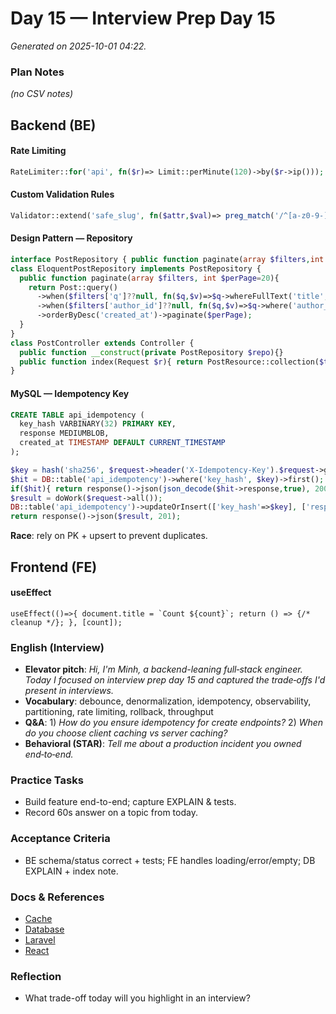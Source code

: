 # Day 15 — Interview Prep Day 15

_Generated on 2025-10-01 04:22._

### Plan Notes
_(no CSV notes)_

## Backend (BE)

#### Rate Limiting
```php
RateLimiter::for('api', fn($r)=> Limit::perMinute(120)->by($r->ip()));
```

#### Custom Validation Rules
```php
Validator::extend('safe_slug', fn($attr,$val)=> preg_match('/^[a-z0-9-]+$/',$val));
```

#### Design Pattern — Repository
```php
interface PostRepository { public function paginate(array $filters,int $perPage=20): \Illuminate\Contracts\Pagination\LengthAwarePaginator; }
class EloquentPostRepository implements PostRepository {
  public function paginate(array $filters, int $perPage=20){
    return Post::query()
      ->when($filters['q']??null, fn($q,$v)=>$q->whereFullText('title',$v))
      ->when($filters['author_id']??null, fn($q,$v)=>$q->where('author_id',$v))
      ->orderByDesc('created_at')->paginate($perPage);
  }
}
class PostController extends Controller {
  public function __construct(private PostRepository $repo){}
  public function index(Request $r){ return PostResource::collection($this->repo->paginate($r->all())); }
}
```

#### MySQL — Idempotency Key
```sql
CREATE TABLE api_idempotency (
  key_hash VARBINARY(32) PRIMARY KEY,
  response MEDIUMBLOB,
  created_at TIMESTAMP DEFAULT CURRENT_TIMESTAMP
);
```
```php
$key = hash('sha256', $request->header('X-Idempotency-Key').$request->getContent());
$hit = DB::table('api_idempotency')->where('key_hash', $key)->first();
if($hit){ return response()->json(json_decode($hit->response,true), 200); }
$result = doWork($request->all());
DB::table('api_idempotency')->updateOrInsert(['key_hash'=>$key], ['response'=>json_encode($result)]);
return response()->json($result, 201);
```
**Race**: rely on PK + upsert to prevent duplicates.


## Frontend (FE)

#### useEffect
```tsx
useEffect(()=>{ document.title = `Count ${count}`; return () => {/* cleanup */}; }, [count]);
```

### English (Interview)
- **Elevator pitch**: *Hi, I'm Minh, a backend-leaning full‑stack engineer. Today I focused on interview prep day 15 and captured the trade‑offs I'd present in interviews.*
- **Vocabulary**: debounce, denormalization, idempotency, observability, partitioning, rate limiting, rollback, throughput
- **Q&A**: 1) *How do you ensure idempotency for create endpoints?*  2) *When do you choose client caching vs server caching?*
- **Behavioral (STAR)**: *Tell me about a production incident you owned end‑to‑end.*


### Practice Tasks
- Build feature end-to-end; capture EXPLAIN & tests.
- Record 60s answer on a topic from today.

### Acceptance Criteria
- BE schema/status correct + tests; FE handles loading/error/empty; DB EXPLAIN + index note.

### Docs & References
- [Cache](https://laravel.com/docs/cache)
- [Database](https://dev.mysql.com/doc/)
- [Laravel](https://laravel.com/docs)
- [React](https://react.dev/learn)

### Reflection
- What trade-off today will you highlight in an interview?